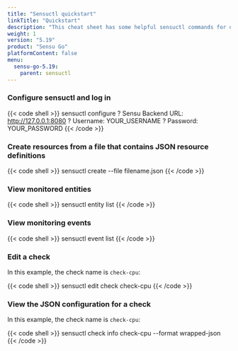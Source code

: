 ```yaml
---
title: "Sensuctl quickstart"
linkTitle: "Quickstart"
description: "This cheat sheet has some helpful sensuctl commands for quick reference. Use this quickstart for helpful sensuctl tips."
weight: 1
version: "5.19"
product: "Sensu Go"
platformContent: false 
menu:
  sensu-go-5.19:
    parent: sensuctl
---
```


### Configure sensuctl and log in

{{< code shell >}}
sensuctl configure
? Sensu Backend URL: http://127.0.0.1:8080
? Username: YOUR_USERNAME
? Password: YOUR_PASSWORD
{{< /code >}}

### Create resources from a file that contains JSON resource definitions

{{< code shell >}}
sensuctl create --file filename.json
{{< /code >}}

### View monitored entities

{{< code shell >}}
sensuctl entity list
{{< /code >}}

### View monitoring events

{{< code shell >}}
sensuctl event list
{{< /code >}}

### Edit a check

In this example, the check name is `check-cpu`:

{{< code shell >}}
sensuctl edit check check-cpu
{{< /code >}}

### View the JSON configuration for a check

In this example, the check name is `check-cpu`:

{{< code shell >}}
sensuctl check info check-cpu --format wrapped-json
{{< /code >}}
